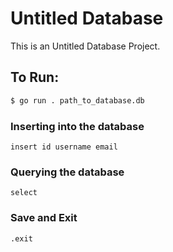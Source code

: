 # Untitled Database

This is an Untitled Database Project.

## To Run:

```bash
$ go run . path_to_database.db
```

### Inserting into the database
```
insert id username email 
```

### Querying the database
```
select
```

### Save and Exit
```
.exit
```